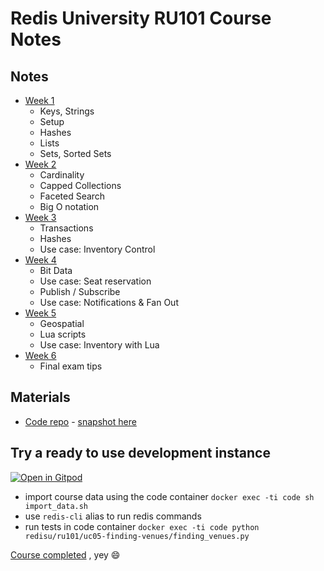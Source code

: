 # Redis University RU101 Course Notes


## Notes
- [Week 1](Week-1.md)
    - Keys, Strings
    - Setup
    - Hashes
    - Lists
    - Sets, Sorted Sets
- [Week 2](Week-2.md)
    - Cardinality
    - Capped Collections
    - Faceted Search
    - Big O notation
- [Week 3](Week-3.md)
    - Transactions
    - Hashes
    - Use case: Inventory Control
- [Week 4](Week-4.md)
    - Bit Data
    - Use case: Seat reservation
    - Publish / Subscribe
    - Use case: Notifications & Fan Out
- [Week 5](Week-5.md)
    - Geospatial
    - Lua scripts
    - Use case: Inventory with Lua
- [Week 6](Week-6.md)
    - Final exam tips


## Materials
- [Code repo](https://github.com/redislabs-training/ru101) - [snapshot here](code/redisu/)

## Try a ready to use development instance
[![Open in Gitpod](https://gitpod.io/button/open-in-gitpod.svg)](https://gitpod.io/#https://github.com/ovimihai/redis-ru101-course-notes)
- import course data using the code container
    `docker exec -ti code sh import_data.sh`
- use `redis-cli` alias to run redis commands
- run tests in code container
    `docker exec -ti code python redisu/ru101/uc05-finding-venues/finding_venues.py`

[Course completed](https://university.redis.com/certificates/b6160122b83a485fa4300ddddfbeb1e5) , yey 😄
